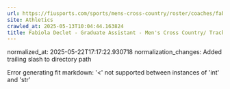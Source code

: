 ```yaml
---
url: https://fiusports.com/sports/mens-cross-country/roster/coaches/fabiola-declet/3295/
site: Athletics
crawled_at: 2025-05-13T10:04:44.163824
title: Fabiola Declet - Graduate Assistant - Men's Cross Country/ Track Coaches - FIU Athletics
---
```

normalized_at: 2025-05-22T17:17:22.930718
normalization_changes: Added trailing slash to directory path

Error generating fit markdown: '<' not supported between instances of 'int' and 'str'